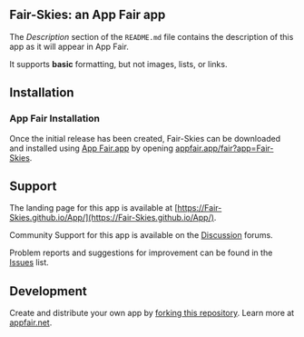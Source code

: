 ## Fair-Skies: an App Fair app

The _Description_ section of the `README.md` file contains the description
of this app as it will appear in App Fair.

It supports **basic** formatting, but not images, lists, or links.

## Installation

### App Fair Installation

Once the initial release has been created,
Fair-Skies can be downloaded and installed using
[App Fair.app](https://www.appfair.app)
by opening
[appfair.app/fair?app=Fair-Skies](https://appfair.app/fair?app=Fair-Skies).

## Support

The landing page for this app is available at
[https://Fair-Skies.github.io/App/](https://Fair-Skies.github.io/App/).

Community Support for this app is available on the
[Discussion](../../discussions) forums.

Problem reports and suggestions for improvement can be found in the
[Issues](../../issues) list.

## Development

Create and distribute your own app by
[forking this repository](../../fork).
Learn more at [appfair.net](https://appfair.net).
